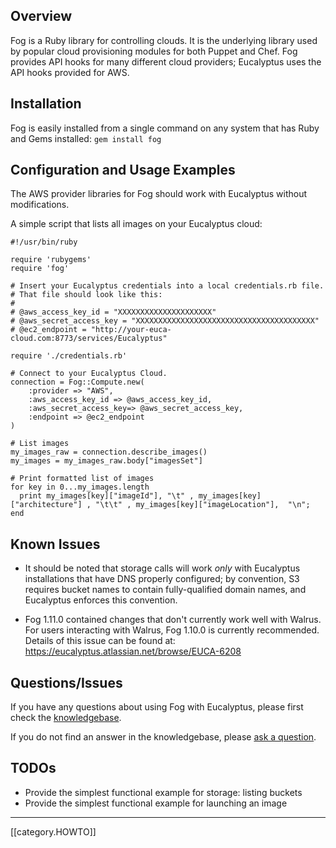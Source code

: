 ## Overview

Fog is a Ruby library for controlling clouds. It is the underlying library used by popular cloud provisioning modules for both Puppet and Chef.  Fog provides API hooks for many different cloud providers; Eucalyptus uses the API hooks provided for AWS.

## Installation

Fog is easily installed from a single command on any system that has Ruby and Gems installed: 
`gem install fog `

## Configuration and Usage Examples

The AWS provider libraries for Fog should work with Eucalyptus without modifications.

A simple script that lists all images on your Eucalyptus cloud:

```
#!/usr/bin/ruby

require 'rubygems'
require 'fog'

# Insert your Eucalyptus credentials into a local credentials.rb file. 
# That file should look like this:
#
# @aws_access_key_id = "XXXXXXXXXXXXXXXXXXXXX"
# @aws_secret_access_key = "XXXXXXXXXXXXXXXXXXXXXXXXXXXXXXXXXXXXXXXX"
# @ec2_endpoint = "http://your-euca-cloud.com:8773/services/Eucalyptus"

require './credentials.rb'

# Connect to your Eucalyptus Cloud.
connection = Fog::Compute.new(
    :provider => "AWS",
    :aws_access_key_id => @aws_access_key_id,
    :aws_secret_access_key=> @aws_secret_access_key,
    :endpoint => @ec2_endpoint
)

# List images
my_images_raw = connection.describe_images()
my_images = my_images_raw.body["imagesSet"]

# Print formatted list of images
for key in 0...my_images.length
  print my_images[key]["imageId"], "\t" , my_images[key]["architecture"] , "\t\t" , my_images[key]["imageLocation"],  "\n";
end
``` 

## Known Issues

* It should be noted that storage calls will work *only* with Eucalyptus installations that have DNS properly configured; by convention, S3 requires bucket names to contain fully-qualified domain names, and Eucalyptus enforces this convention.

* Fog 1.11.0 contained changes that don't currently work well with Walrus. For users interacting with Walrus, Fog 1.10.0 is currently recommended.  Details of this issue can be found at: https://eucalyptus.atlassian.net/browse/EUCA-6208

## Questions/Issues

If you have any questions about using Fog with Eucalyptus, please first check the [knowledgebase](https://engage.eucalyptus.com/customer/portal/articles/search?q=Fog).  

If you do not find an answer in the knowledgebase, please [ask a question](https://engage.eucalyptus.com/customer/portal/questions/new?q=Fog).

## TODOs

* Provide the simplest functional example for storage: listing buckets
* Provide the simplest functional example for launching an image

***
[[category.HOWTO]]